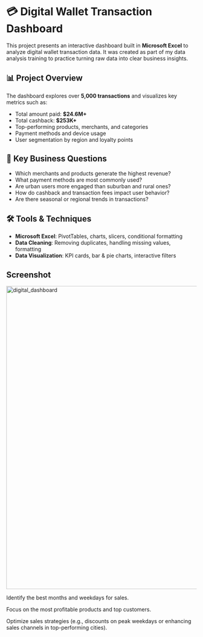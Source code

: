 # 💳 Digital Wallet Transaction Dashboard

This project presents an interactive dashboard built in **Microsoft Excel** to analyze digital wallet transaction data. It was created as part of my data analysis training to practice turning raw data into clear business insights.

## 📊 Project Overview

The dashboard explores over **5,000 transactions** and visualizes key metrics such as:
- Total amount paid: **$24.6M+**
- Total cashback: **$253K+**
- Top-performing products, merchants, and categories
- Payment methods and device usage
- User segmentation by region and loyalty points

## 🎯 Key Business Questions
- Which merchants and products generate the highest revenue?
- What payment methods are most commonly used?
- Are urban users more engaged than suburban and rural ones?
- How do cashback and transaction fees impact user behavior?
- Are there seasonal or regional trends in transactions?

## 🛠 Tools & Techniques
- **Microsoft Excel**: PivotTables, charts, slicers, conditional formatting
- **Data Cleaning**: Removing duplicates, handling missing values, formatting
- **Data Visualization**: KPI cards, bar & pie charts, interactive filters

## Screenshot

<img width="1112" height="801" alt="digital_dashboard " src="https://github.com/user-attachments/assets/9e669538-a552-4128-805e-32dd624c2b0f" />






Identify the best months and weekdays for sales.

Focus on the most profitable products and top customers.

Optimize sales strategies (e.g., discounts on peak weekdays or enhancing sales channels in top-performing cities).

